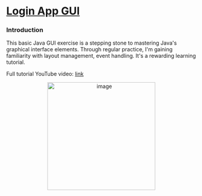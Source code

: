 [**<h1>Login App GUI</h1>**](https://github.com/Milo-Hsieh/Java/new/main/LoginGUI/README.md#Login-app-GUI)

<h3>Introduction</h3>

This basic Java GUI exercise is a stepping stone to mastering Java's graphical interface elements. Through regular practice, I'm gaining familiarity with layout management, event handling. It's a rewarding learning tutorial.

Full tutorial YouTube video: [link](https://www.youtube.com/watch?v=UhsXtDm30cE&t=300s)

<p align="center">
  <img width="286" alt="image" src="https://github.com/Milo-Hsieh/Java/assets/117001942/c978462f-9fca-487f-ba92-ddbf571ce8f1">
</p>
